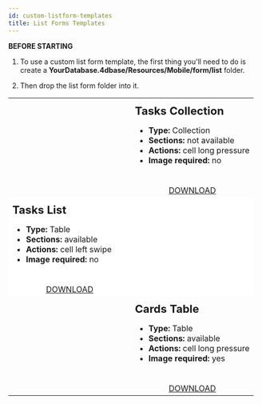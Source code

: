 ```yaml
---
id: custom-listform-templates
title: List Forms Templates
---
```


<div markdown="1" class = "tips">

**BEFORE STARTING**

1. To use a custom list form template, the first thing you'll need to do is create a **YourDatabase.4dbase/Resources/Mobile/form/list** folder.

2. Then drop the list form folder into it.

</div>

<div markdown="1" style="transform: translateX(0%);">


<div style="height: auto;">
    <table style="">
    	 	<col width="50%">
  			<col width="50%">
<!--BLOC1-->
    <tr>
    	<td style="height: auto; vertical-align: middle;text-align: center; border-color: #FFFFFF">
		<img style="max-height: 750px"src="../assets/en/template-formatters/Listform-tasks-collection.gif" alt="" />
        </td>
		<td style="height: auto; vertical-align: middle;border-color: #FFFFFF">
               <h1 style="margin-top: 10px; font-size:22px">Tasks Collection</h1>
               <ul style="font-size:16px">
  				<li><strong>Type:</strong> Collection</li>
  				<li><strong>Sections:</strong> not available</li>
          <li><strong>Actions:</strong> cell long pressure</li>
  				<li><strong>Image required:</strong> no</li></ul>

<div markdown="1" style="text-align: center; margin-top: 40px;">
<a class="button" style="width: 50%" href="../assets/en/template-formatters/ListformTasksCollection.zip">DOWNLOAD</a></div>
            </td>
        </tr>

 <!--BLOC2-->

   <tr>
   			<td style="height: auto; vertical-align: middle;border-color: #FFFFFF;background-color: #FFFFFF">
               <h1 style="margin-top: 10px; font-size:22px">Tasks List</h1>
               <ul style="font-size:16px">
  				<li><strong>Type:</strong> Table</li>
  				<li><strong>Sections:</strong> available</li>
          <li><strong>Actions:</strong> cell left swipe</li>
  				<li><strong>Image required:</strong> no</li></ul>

<div markdown="1" style="text-align: center; margin-top: 40px;">
<a class="button" style="width: 50%" href="../assets/en/template-formatters/ListformTasksList.zip">DOWNLOAD</a></div>
            </td>
    	<td style="height: auto; vertical-align: middle;text-align: center; border-color: #FFFFFF;background-color: #FFFFFF">
		<img style="max-height: 750px"src="../assets/en/template-formatters/Listform-tasks-table.gif" alt="" />
        </td>
        </tr>


  <!--BLOC1-->
  <tr>
      <td style="height: auto; vertical-align: middle;text-align: center; border-color: #FFFFFF">
    <img style="max-height: 750px"src="../assets/en/template-formatters/Listform-cards-table.gif" alt="" />
        </td>
    <td style="height: auto; vertical-align: middle;border-color: #FFFFFF">
               <h1 style="margin-top: 10px; font-size:22px">Cards Table</h1>
               <ul style="font-size:16px">
          <li><strong>Type:</strong> Table</li>
          <li><strong>Sections:</strong> available</li>
          <li><strong>Actions:</strong> cell long pressure</li>
          <li><strong>Image required:</strong> yes</li></ul>

<div markdown="1" style="text-align: center; margin-top: 40px;">
<a class="button" style="width: 50%" href="../assets/en/template-formatters/ListformCardsTable.zip">DOWNLOAD</a></div>
            </td>
        </tr>


  </table>
</div>


